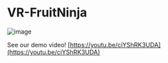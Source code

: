 # VR-FruitNinja

![image](https://user-images.githubusercontent.com/70893513/235084516-eb67a9c7-1c93-4780-bbc5-3283906a78a5.png)

See our demo video!
[https://youtu.be/ciYShRK3UDA](https://youtu.be/ciYShRK3UDA)
